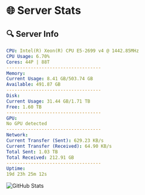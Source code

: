 # 🌐 Server Stats
## 🔍 Server Info
```yaml
CPU: Intel(R) Xeon(R) CPU E5-2699 v4 @ 1442.85MHz
CPU Usage: 6.70%
Cores: 44P | 88T
-----------------------------------
Memory:
Current Usage: 8.41 GB/503.74 GB
Available: 491.87 GB
-----------------------------------
Disk:
Current Usage: 31.44 GB/1.71 TB
Free: 1.60 TB
-----------------------------------
GPU:
No GPU detected
-----------------------------------
Network:
Current Transfer (Sent): 629.23 KB/s
Current Transfer (Received): 64.90 KB/s
Total Sent: 1.03 TB
Total Received: 212.91 GB
-----------------------------------
Uptime:
19d 23h 25m 12s
```
![GitHub Stats](https://img.shields.io/badge/Updated-2025-05-09_16:34:00-blue)